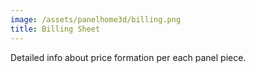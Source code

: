```yaml
---
image: /assets/panelhome3d/billing.png
title: Billing Sheet
---
```

Detailed info about price formation per each panel piece.
